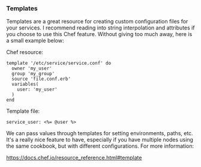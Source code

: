 ### Templates

Templates are a great resource for creating custom configuration files for your
services.  I recommend reading into string interpolation and attributes if you
choose to use this Chef feature.  Without giving too much away, here is a small
example below:

Chef resource:

```
template '/etc/service/service.conf' do
  owner 'my_user'
  group 'my_group'
  source 'file.conf.erb'
  variables(
    user: 'my_user'  
  )
end
```

Template file:
```
service_user: <%= @user %>
```

We can pass values through templates for setting environments, paths, etc.  It's
a really nice feature to have, especially if you have multiple nodes using the
same cookbook, but with different configurations.  For more information:

https://docs.chef.io/resource_reference.html#template
